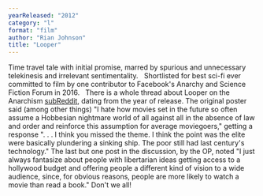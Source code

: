```yaml
---
yearReleased: "2012"
category: "l"
format: "film"
author: "Rian Johnson"
title: "Looper"
---
```

Time travel tale with initial promise, marred by spurious  and unnecessary telekinesis and irrelevant sentimentality.
 
Shortlisted for best sci-fi ever committed to film by one  contributor to Facebook's Anarchy and Science Fiction Forum in 2016.
 
There is a whole thread about Looper on the  Anarchism <a href="https://www.reddit.com/r/Anarchism/comments/13h38o/looper/"> subReddit</a>, dating from the year of release. The original poster said (among  other things) "I hate how movies set in the future so often assume a Hobbesian  nightmare world of all against all in the absence of law and order and reinforce  this assumption for average moviegoers," getting a response ". . . I think you  missed the theme. I think the point was the elite were basically plundering a  sinking ship. The poor still had last century's technology." The last but one  post in the discussion, by the OP, noted "I just always fantasize about people  with libertarian ideas getting access to a hollywood budget and offering people  a different kind of vision to a wide audience, since, for obvious reasons,  people are more likely to watch a movie than read a book." Don't we all!